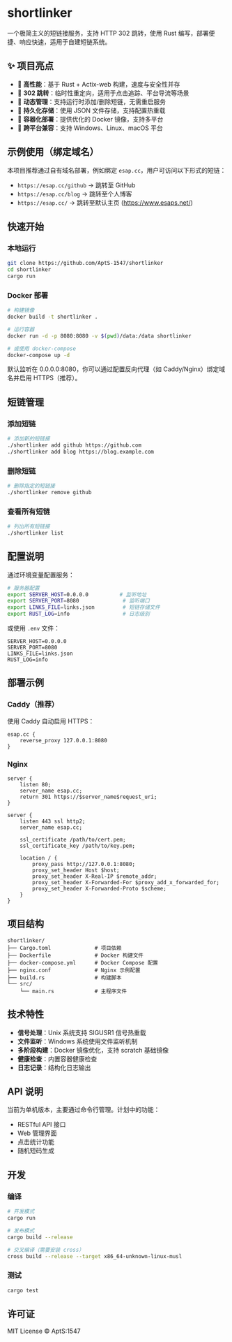 # shortlinker

一个极简主义的短链接服务，支持 HTTP 302 跳转，使用 Rust 编写，部署便捷、响应快速，适用于自建短链系统。

## ✨ 项目亮点

- 🚀 **高性能**：基于 Rust + Actix-web 构建，速度与安全性并存
- 🔗 **302 跳转**：临时性重定向，适用于点击追踪、平台导流等场景
- 🎯 **动态管理**：支持运行时添加/删除短链，无需重启服务
- 💾 **持久化存储**：使用 JSON 文件存储，支持配置热重载
- 🐳 **容器化部署**：提供优化的 Docker 镜像，支持多平台
- 🔄 **跨平台兼容**：支持 Windows、Linux、macOS 平台

## 示例使用（绑定域名）

本项目推荐通过自有域名部署，例如绑定 `esap.cc`，用户可访问以下形式的短链：

- `https://esap.cc/github` → 跳转至 GitHub
- `https://esap.cc/blog` → 跳转至个人博客
- `https://esap.cc/` → 跳转至默认主页 (https://www.esaps.net/)

## 快速开始

### 本地运行

```bash
git clone https://github.com/AptS-1547/shortlinker
cd shortlinker
cargo run
```

### Docker 部署

```bash
# 构建镜像
docker build -t shortlinker .

# 运行容器
docker run -d -p 8080:8080 -v $(pwd)/data:/data shortlinker

# 或使用 docker-compose
docker-compose up -d
```

默认监听在 0.0.0.0:8080，你可以通过配置反向代理（如 Caddy/Nginx）绑定域名并启用 HTTPS（推荐）。

## 短链管理

### 添加短链

```bash
# 添加新的短链接
./shortlinker add github https://github.com
./shortlinker add blog https://blog.example.com
```

### 删除短链

```bash
# 删除指定的短链接
./shortlinker remove github
```

### 查看所有短链

```bash
# 列出所有短链接
./shortlinker list
```

## 配置说明

通过环境变量配置服务：

```bash
# 服务器配置
export SERVER_HOST=0.0.0.0          # 监听地址
export SERVER_PORT=8080              # 监听端口
export LINKS_FILE=links.json         # 短链存储文件
export RUST_LOG=info                 # 日志级别
```

或使用 `.env` 文件：

```env
SERVER_HOST=0.0.0.0
SERVER_PORT=8080
LINKS_FILE=links.json
RUST_LOG=info
```

## 部署示例

### Caddy（推荐）

使用 Caddy 自动启用 HTTPS：

```caddy
esap.cc {
    reverse_proxy 127.0.0.1:8080
}
```

### Nginx

```nginx
server {
    listen 80;
    server_name esap.cc;
    return 301 https://$server_name$request_uri;
}

server {
    listen 443 ssl http2;
    server_name esap.cc;
    
    ssl_certificate /path/to/cert.pem;
    ssl_certificate_key /path/to/key.pem;
    
    location / {
        proxy_pass http://127.0.0.1:8080;
        proxy_set_header Host $host;
        proxy_set_header X-Real-IP $remote_addr;
        proxy_set_header X-Forwarded-For $proxy_add_x_forwarded_for;
        proxy_set_header X-Forwarded-Proto $scheme;
    }
}
```

## 项目结构

```
shortlinker/
├── Cargo.toml              # 项目依赖
├── Dockerfile              # Docker 构建文件
├── docker-compose.yml      # Docker Compose 配置
├── nginx.conf              # Nginx 示例配置
├── build.rs                # 构建脚本
└── src/
    └── main.rs             # 主程序文件
```

## 技术特性

- **信号处理**：Unix 系统支持 SIGUSR1 信号热重载
- **文件监听**：Windows 系统使用文件监听机制
- **多阶段构建**：Docker 镜像优化，支持 scratch 基础镜像
- **健康检查**：内置容器健康检查
- **日志记录**：结构化日志输出

## API 说明

当前为单机版本，主要通过命令行管理。计划中的功能：

- RESTful API 接口
- Web 管理界面
- 点击统计功能
- 随机短码生成

## 开发

### 编译

```bash
# 开发模式
cargo run

# 发布模式
cargo build --release

# 交叉编译（需要安装 cross）
cross build --release --target x86_64-unknown-linux-musl
```

### 测试

```bash
cargo test
```

## 许可证

MIT License © AptS:1547
